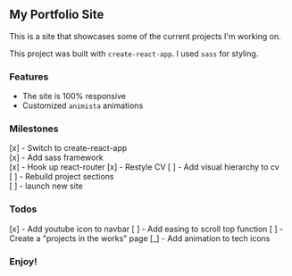 ## My Portfolio Site

This is a site that showcases some of the current projects I'm working on.

This project was built with `create-react-app`.
I used `sass` for styling.

### Features

- The site is 100% responsive
- Customized `animista` animations

### Milestones

[x] - Switch to create-react-app  
[x] - Add sass framework  
[x] - Hook up react-router
[x] - Restyle CV
[ ] - Add visual hierarchy to cv  
[ ] - Rebuild project sections  
[ ] - launch new site

### Todos

[x] - Add youtube icon to navbar
[ ] - Add easing to scroll top function
[ ] - Create a "projects in the works" page
[_] - Add animation to tech icons

### Enjoy!
